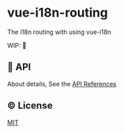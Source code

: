 # vue-i18n-routing

The i18n routing with using vue-i18n

WIP: 👷

## 🤝 API

About details, See the [API References]('./api.md)

## ©️ License

[MIT](http://opensource.org/licenses/MIT)